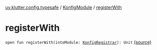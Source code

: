 [uy.klutter.config.typesafe](../index.md) / [KonfigModule](index.md) / [registerWith](.)


# registerWith
<code>open fun registerWith(intoModule: [KonfigRegistrar](../-konfig-registrar/index.md)): Unit</code> [(source)](https://github.com/kohesive/klutter/blob/master/config-typesafe-jdk6/src/main/kotlin/uy/klutter/config/typesafe/InjektConfig.kt#L110)<br/>

